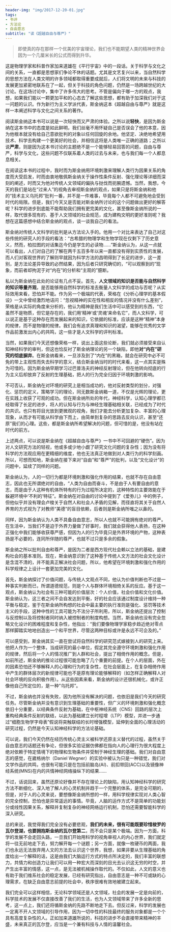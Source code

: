 ```yaml
---
header-img: "img/2017-12-20-01.jpg"
tags:
- 书评
- 方法论
- 自由意志
subtitle: "读《超越自由与尊严》"
---
```

> 即使真的存在那样一个优美的宇宙理论，我们也不能期望人类的精神世界会因为一个几厘米长的公式而得到升华。

这是物理学家和科普作家加来道雄在《平行宇宙》中的一段话。关于科学与文化之间的关系，一直都是思想家们争论不休的话题。尤其是文艺复兴以来，当自然科学的思想方法在人类文明的许多领域都取得重要成就后，人们将文明的未来与科技的发展更加紧密地联系在了一起，但关于科技的角色问题，仍然是一场跨越世纪的大讨论。在这场讨论中，集中了许多伟大的思考。不管是偏向于哪一方的观点，我想，如果我们能以一颗更加平和的心态去了解这些思想，都有助于加深我们对于这一问题的认识。作为新行为主义学派代表，斯金纳这本《超越自由与尊严》就是这样一本阐述科学与文化之间关系的著作。

阅读斯金纳这本书可以说是一次轻快而又严肃的体验。之所以说**轻快**，是因为斯金纳在这本书中的态度是如此鲜明，我们丝毫不用怀疑自己是否误会了他的本意，因为他根本就没有给自己意欲批判的对象以任何回旋的余地。他坚定、决绝地希望用技术、科学去构建一个更美好的社会，并相信这将是人类唯一正确的道路；之所以说**严肃**，则是因为这本书讨论的主题绝不是一个能够轻易回答的问题，自由与尊严，科学与文化，这些问题不仅联系着人类的过去与未来，也与我们每一个人都息息相关。

在阅读这本书的过程中，我时而为斯金纳用环境刺激来理解人类行为因果关系的角度而大受启发，时而由衷地敬佩斯金纳关于操作性条件反射、强化理论等详细而深刻的阐述，时而又为他对传统人文领域的偏执与挞伐而扼腕遗憾。当然，我想，今天的我们是站在“过来人”的视角去审视斯金纳的观点，如果只是将斯金纳和他的“技术主义乌托邦”批判一番，并不是一件难事，毕竟每个人都不可避免地会受到时代的局限。但是，我们今天又是否能对斯金纳所讨论的这个问题做出更好的解答呢？科学的进步到底能不能帮助我们拥有更完美的文化，甚至像斯金纳所说的一样，取代很多现有的、基于人文领域的社会规范，成为建构文明的更好准则呢？我想在这篇感想中结合斯金纳的观点，谈一谈我自己的看法。

斯金纳对传统人文科学的批判是从方法论入手的。他用一个对比来表达了自己对这些传统的研究人的手段的看法：“古希腊的物理学和生物学现在仅剩下了历史意义，然而，柏拉图的对话集迄今仍是学生的必读物……”斯金纳认为，从这一点就可以看出，人们对自己的了解在两千五百多年以来一直都没有得到实质性的发展，而人们对客观世界的了解则早就因为科学方法的昌明得到了长足的进步，这一差别，是方法论差异导致的必然结果，因为后者只研究确切的，“可以观察到的”现象，而前者却拘泥于对“内在”的分析和“主观的”臆断。

私以为斯金纳在此处的论证有几点不妥。首先，**人文领域的知识是否能与自然科学的知识等量齐观**，是否能够用自然科学的标准去衡量人文科学的成功与否呢？从实际效用来看，恐怕并不能。作为另一个极端的代表，荣格在《分析心理学的基本假设》一文中曾经激烈地诘问：“忽视精神的实在性和相反的情况并没有什么差别”，荣格是从实际的角度来分析的，他认为精神是我们生活中可以感受到的东西，“它虽然不是物质，但它是存在的，我们用‘精神’或‘灵魂’来命名它”，而人文科学，可以说正是基于这种存在而发展起来的知识，它依据的标准，应该是这种“精神”本身的规律，而不是物理的规律。我们会有追求真理和知识的渴望，能够在优秀的文学作品前激发出内心的共鸣，这一些才是人文科学的评判标准。

当然，如果我们今天还想像荣格一样，说出上面这些论断，我们就必须接受来自认知神经科学的审判，但这也恰反衬了斯金纳理论的另一个缺陷，即他**对“内在”研究的彻底摒弃**。在斯金纳看来，一旦涉及到了“内在”的黑箱，就会在研究中必不可免的带上主观性而失去科学的意义，结合斯金纳当时的时代来看，这一点其实是殊为可惜的。因为斯金纳早期学习过巴普洛夫的神经反射理论，但在他转向彻底的行为主义后却放弃了反射的生理基础，把人的行为完全归因于环境刺激的影响。

不可否认，斯金纳在对环境的研究上是相当成功的，他对反射类型的划分，对强化、惩罚的定义，策略学习的理论，同无数斯金纳箱一道，不仅是光辉的理论，更在实践上收获了可观的成功。但在斯金纳所处的年代，神经科学，认知心理学都已经取得了长足的进步，将人的认知与行为与神经生理基础相关联，已经成为了时代的共识。也只有将目光放到更微观的视角，我们才能去分析更加复杂、丰富的心理现象，从而才有可能从科学由下而上，由简单到复杂的思路去反向认识，甚至“还原”我们的心理。这些，都是斯金纳所希望解决的问题，但可惜的是，他没有站在时代的前方。

上述两点，可以说是斯金纳在《超越自由与尊严》一书中不可回避的“硬伤”。因为对人文研究方法的轻视，他或多或少地小觑了研究文化问题的复杂性；因为没有将科学的方法观应用在更精细的维度，他也无法真正地做到对人类行为的科学刻画。所以，可想而知地，斯金纳在接下来对“自由”和“尊严”的批判，以及“文化设计”的问题中，延续了同样的问题。

斯金纳认为，人的一切行为都是环境刺激和强化作用的结果，也就不存在自由意志，因此也无所谓绝对的自由，“人类为自由而奋斗，不是由于人有要自由的意志，而是由于人这种有机体所特有的行为过程所决定的，这种特性的主要效能在于躲避环境中‘不利的’特征”。斯金纳在对自由的讨论中提到了《爱弥儿》中的例子，但他似乎并没有理会卢梭关于自然人和社会人矛盾的见解，而径直将其关于自然人养育的方式视为了对教师“美德”的盲目依赖，后者则是斯金纳所嗤之以鼻的。

同样，因为斯金纳认为人类不具备自由意志，所以人也就不可能拥有绝对的尊严。在生活中，当我们不是迫于外界力量做了好事时，我们就会获得他人表扬，在这种正强化中我们能够收获尊严感，但因为人的行为毕竟只是外界环境的产物，这种表扬是不必要的，连同所伴随的尊严，也就不过只是多余的假象。

斯金纳之所以批判自由和尊严，是因为二者是西方现代社会赖以立法的基础，是建构社会的基本准则。现在，斯金纳意识到了这种基于传统人文方法的社会文化设计是含混不清的，并不能真正解决社会问题，所以，他希望在环境刺激和强化作用的科学规律之上设计一套更加完美的文化。

首先，斯金纳探讨了价值问题，与传统人文观点不同，他认为价值判断也不过是一种事实判断而已，所谓道德规范，则是个人与群体环境相倚关系的反应。基于这一观点，斯金纳认为社会有三种可能的价值层次：个人价值，社会价值和文化价值。斯金纳认为，这三者之间不会自发达到平衡，好的社会应该通过制度设计维持一种平衡与稳定。鉴于在斯金纳所构想的社会中最主要的执行准则是强化、惩罚等技术主义的手段，这种中性的工具可能为不法分子所利用，所以，斯金纳还提出了控制与反控制以及将控制者同时纳入被控制者的制度构想。当然，斯金纳也没有完全忽略文化设计的困难程度和复杂性，他指出：“我们要像物理学家稳步趋近绝对零点那样脚踏实地地创造出一个和平世界，尽管这两种目标或许是永远不可企及的。”

可以感受到，斯金纳其实一直在尝试将自然科学的研究范式嫁接到人的研究上来。他把人作为一个整体，当成研究的最小单位，假定其完全遵守环境刺激和强化作用的规律，然后将一个人的情况推广到人群和社会，提出了相倚作用的概念。但是，如前所述，斯金纳的推论过程很可能忽略了几个重要的前提。在个人的层面，外在的因素恐怕还不够解释人的心理和行为的复杂性，在社会层面上，在复杂相倚作用中产生的群体层次的新规律可能也不是原有理论能够解释的（如怎样正确解释人对社会环境的反向积极作用）。从这些因素来看，斯金纳的设计还很机械化，或许正像他自己所定位的，是一种“乌托邦”。

不过，斯金纳也并没有失败，因为他所没有解决的问题，也依旧是我们今天的研究任务。尽管斯金纳并没有意识到生理基础的重要性，但广义的环境刺激和强化概念依旧十分重要，以经典条件反射为基础，在中枢神经系统（CNS）回路的层次上重构经典条件反射的联结，以此为基础建立长时程增（LTP）模型，并进一步通过“细胞生物学字母表”假说将突触联结的长时增强模型，延伸到全面的心理活动的研究过程，仍然是今天认知神经科学的方法论基础。

可以说，我们今天仍然在经历传统心灵主义被科学还原主义替代的过程，虽然关于自由意志的话题还有争论，但很多实验证据仿佛都在指向人的心理行为很大程度上绝对依赖于特定情境下的物理和生物条件并受制于神经生理的基础。我们对自由意志的感觉，在崴格纳尔（Daniel Wegner）的实验中被认为只是一种错觉，我们对文学作品的共鸣，也很有可能只是在包括前脑岛(AI)、前扣带回(ACC)以及镜像神经系统(MNS)在内的共情神经网络操纵下的结果……

不过，话说回来，虽然还原论好像并不存在理论上的缺陷，用认知神经科学的研究方法不断细化、深入地了解人的心灵机制并趋于一个完整的体系，是完全可期的，但是，对于人的心灵来说，要想像斯金纳所想的一样，用科学规律实现对人类心智的完全控制，恐怕也是异常遥远的事情。毕竟，人脑的运作方式不是简单的功能划分或线性因果关系，解释并复制复杂的神经网络运行机制，恐怕还需要智能科学的深入研究。

总的来说，我觉得我们完全没有必要悲观，**我们的未来，很有可能既要珍惜梭罗的瓦尔登湖，也要拥抱斯金纳的瓦尔登第二**，而不会只是某个极端。因为一方面，科学的发展不会走回头路，一旦我们开始用科学的视角审视人的内心世界，我们就定将一往无前地走下去，努力解开每一个谜题；另一方面，就像一枚硬币的两面，我们也永远无法放弃用人文的方法去认识这个世界，我想，如果非要从生理基础的角度给出一个解释的话，这是由我们大脑运行方式的特点所决定的，我们丰富的联想力，共情力和创造力让我们可以用一种宏大而深刻的目光去认识这无穷的时空，并产生出丰富的情感，这一点，是无法被机械操作取代的。不仅如此，人文的意义也有助于我们维系社会的稳定发展，已经有研究指出，自由意志是一种不可或缺的心理需求，在缺乏自由意志前提的社会中，秩序很难有效地被建立起来。

我们完全可以这样相信，无论科学领域还是人文领域，社会的发展一定是向前的，科学技术的发展不仅直接改善了我们的生活，也为人文领域带来了许多全新的思考，这一点上，我们还将循斯金纳的先路不断地走下去。但反过来，科学的发展也一定离不开人文领域的引导作用，因为一切中性的科技最终的服务对象都是一个个具有高度复杂性的人。正如加来道雄所说的，科技的进步不会直接带来精神的丰盛，未来真正的瓦尔登，应当是一个兼有科技与人情的温馨社会。
